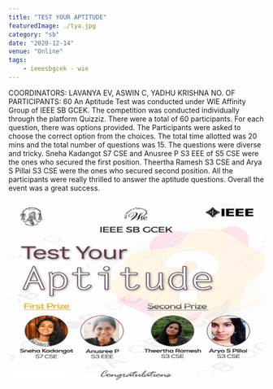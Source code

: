 ```yaml
---
title: "TEST YOUR APTITUDE"
featuredImage: ./tya.jpg
category: "sb"
date: "2020-12-14"
venue: "Online"
tags:
    - ieeesbgcek - wie
---
```

COORDINATORS: LAVANYA EV, ASWIN C, YADHU KRISHNA
NO. OF PARTICIPANTS: 60
An Aptitude Test was conducted under WIE Affinity Group of IEEE SB GCEK. The competition was conducted individually through the platform Quizziz. There were a total of 60 participants. For each question, there was options provided. The Participants were asked to choose the correct option from the choices. The total time allotted was 20 mins and the total number of questions was 15. The questions were diverse and tricky.
Sneha Kadangot S7 CSE and Anusree P S3 EEE of S5 CSE were the ones who secured the first position. Theertha Ramesh S3 CSE and Arya S Pillai S3 CSE were the ones who secured second position.  All the participants were really thrilled to answer the aptitude questions. Overall the event was a great success.

![Winners](./tya1.jpg)
